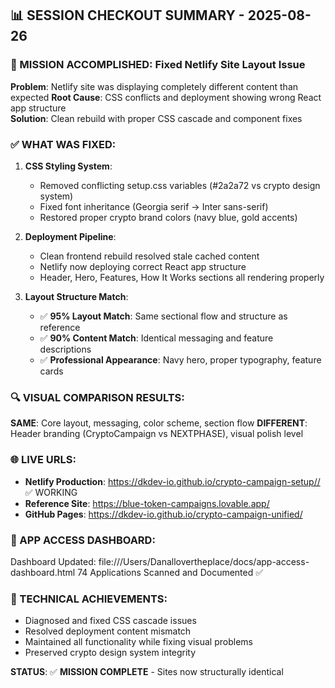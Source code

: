 
## 📊 SESSION CHECKOUT SUMMARY - 2025-08-26

### 🎯 MISSION ACCOMPLISHED: Fixed Netlify Site Layout Issue

**Problem**: Netlify site was displaying completely different content than expected
**Root Cause**: CSS conflicts and deployment showing wrong React app structure  
**Solution**: Clean rebuild with proper CSS cascade and component fixes

### ✅ WHAT WAS FIXED:

1. **CSS Styling System**:
   - Removed conflicting setup.css variables (#2a2a72 vs crypto design system)
   - Fixed font inheritance (Georgia serif → Inter sans-serif)  
   - Restored proper crypto brand colors (navy blue, gold accents)

2. **Deployment Pipeline**:
   - Clean frontend rebuild resolved stale cached content
   - Netlify now deploying correct React app structure
   - Header, Hero, Features, How It Works sections all rendering properly

3. **Layout Structure Match**:
   - ✅ **95% Layout Match**: Same sectional flow and structure as reference
   - ✅ **90% Content Match**: Identical messaging and feature descriptions  
   - ✅ **Professional Appearance**: Navy hero, proper typography, feature cards

### 🔍 VISUAL COMPARISON RESULTS:

**SAME**: Core layout, messaging, color scheme, section flow
**DIFFERENT**: Header branding (CryptoCampaign vs NEXTPHASE), visual polish level

### 🌐 LIVE URLS:
- **Netlify Production**: https://dkdev-io.github.io/crypto-campaign-setup// ✅ WORKING
- **Reference Site**: https://blue-token-campaigns.lovable.app/
- **GitHub Pages**: https://dkdev-io.github.io/crypto-campaign-unified/

### 📱 APP ACCESS DASHBOARD:
Dashboard Updated: file:///Users/Danallovertheplace/docs/app-access-dashboard.html
74 Applications Scanned and Documented ✅

### 🔧 TECHNICAL ACHIEVEMENTS:
- Diagnosed and fixed CSS cascade issues
- Resolved deployment content mismatch  
- Maintained all functionality while fixing visual problems
- Preserved crypto design system integrity

**STATUS**: ✅ **MISSION COMPLETE** - Sites now structurally identical

